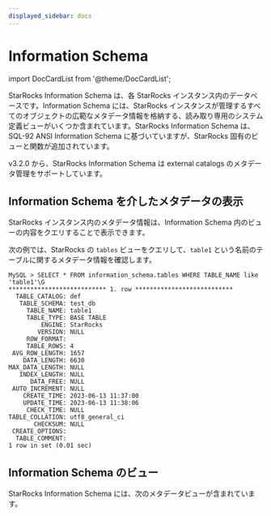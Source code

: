 ```yaml
---
displayed_sidebar: docs
---
```


# Information Schema

import DocCardList from '@theme/DocCardList';

StarRocks Information Schema は、各 StarRocks インスタンス内のデータベースです。Information Schema には、StarRocks インスタンスが管理するすべてのオブジェクトの広範なメタデータ情報を格納する、読み取り専用のシステム定義ビューがいくつか含まれています。StarRocks Information Schema は、SQL-92 ANSI Information Schema に基づいていますが、StarRocks 固有のビューと関数が追加されています。

v3.2.0 から、StarRocks Information Schema は external catalogs のメタデータ管理をサポートしています。

## Information Schema を介したメタデータの表示

StarRocks インスタンス内のメタデータ情報は、Information Schema 内のビューの内容をクエリすることで表示できます。

次の例では、StarRocks の `tables` ビューをクエリして、`table1` という名前のテーブルに関するメタデータ情報を確認します。

```Plain
MySQL > SELECT * FROM information_schema.tables WHERE TABLE_NAME like 'table1'\G
*************************** 1. row ***************************
  TABLE_CATALOG: def
   TABLE_SCHEMA: test_db
     TABLE_NAME: table1
     TABLE_TYPE: BASE TABLE
         ENGINE: StarRocks
        VERSION: NULL
     ROW_FORMAT: 
     TABLE_ROWS: 4
 AVG_ROW_LENGTH: 1657
    DATA_LENGTH: 6630
MAX_DATA_LENGTH: NULL
   INDEX_LENGTH: NULL
      DATA_FREE: NULL
 AUTO_INCREMENT: NULL
    CREATE_TIME: 2023-06-13 11:37:00
    UPDATE_TIME: 2023-06-13 11:38:06
     CHECK_TIME: NULL
TABLE_COLLATION: utf8_general_ci
       CHECKSUM: NULL
 CREATE_OPTIONS: 
  TABLE_COMMENT: 
1 row in set (0.01 sec)
```

## Information Schema のビュー

StarRocks Information Schema には、次のメタデータビューが含まれています。

<DocCardList />